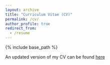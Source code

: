 ```yaml
---
layout: archive
title: "Curriculum Vitae (CV)"
permalink: /cv/
author_profile: true
redirect_from:
  - /resume
---
```


{% include base_path %}

An updated version of my CV can be found [here](https://stanfordmedicine.box.com/s/bbtsjtsevo5ntlp7kw91r0yxp2yyjr6q)
